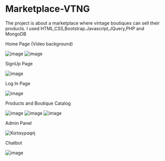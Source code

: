 # Marketplace-VTNG
The project is about a marketplace where vintage boutiques can sell their products. 
I used HTML,CSS,Bootstrap.Javascript,JQuery,PHP and MongoDB  

Home Page (Video background)

![image](https://user-images.githubusercontent.com/63256968/111877363-b1c7b400-89ab-11eb-9993-4e7945f19bf6.png)
![image](https://user-images.githubusercontent.com/63256968/111877378-cc019200-89ab-11eb-9934-59e6fcef30e8.png)

SignUp Page

![image](https://user-images.githubusercontent.com/63256968/111877419-03703e80-89ac-11eb-9043-ff621389bc40.png)

Log In Page

![image](https://user-images.githubusercontent.com/63256968/111877435-0f5c0080-89ac-11eb-9f53-e34e3c48b007.png)
 
Products and Boutique Catalog

![image](https://user-images.githubusercontent.com/63256968/111877453-24389400-89ac-11eb-80ca-ed84bfa70526.png)
![image](https://user-images.githubusercontent.com/63256968/111877445-1be05900-89ac-11eb-8361-3b6ed770bf70.png)
![image](https://user-images.githubusercontent.com/63256968/111877450-20a50d00-89ac-11eb-927b-6032e9748e28.png)

Admin Panel 

![Καταγραφή](https://user-images.githubusercontent.com/63256968/111877504-5e099a80-89ac-11eb-8894-fb02c9adefb6.PNG)


Chatbot

![image](https://user-images.githubusercontent.com/63256968/111877486-4c27f780-89ac-11eb-9175-fa0eeb46823b.png)

